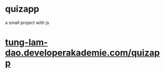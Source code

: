 # quizapp
a small project with js
# <a href="tung-lam-dao.developerakademie.com/quizapp">tung-lam-dao.developerakademie.com/quizapp</a>
